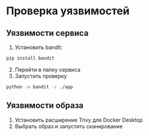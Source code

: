 # Проверка уязвимостей
## Уязвимости сервиса
1) Установить bandit:
```sh
pip install bandit
```
2) Перейти в папку сервиса
3) Запустить проверку
```sh
python -m bandit -r ./app
```
## Уязвимости образа
1) Установить расширение Trivy для Docker Desktop
2) Выбрать образ и запустить сканирование